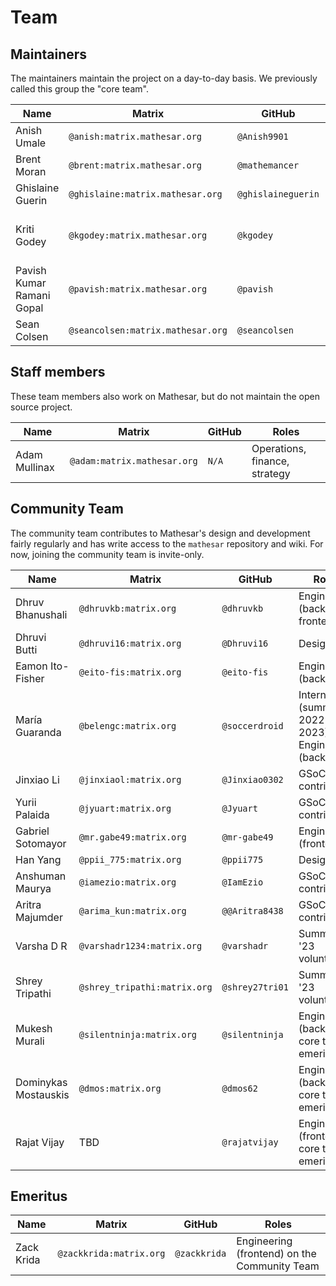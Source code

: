 # Team

## Maintainers

The maintainers maintain the project on a day-to-day basis. We previously called this group the "core team".

| **Name** | **Matrix** | **GitHub** | **Roles** |
|-|-|-|-|
| Anish Umale | `@anish:matrix.mathesar.org` | `@Anish9901` | Engineering |
| Brent Moran | `@brent:matrix.mathesar.org` | `@mathemancer` | Engineering |
| Ghislaine Guerin | `@ghislaine:matrix.mathesar.org` | `@ghislaineguerin` | Product, Design |
| Kriti Godey | `@kgodey:matrix.mathesar.org` | `@kgodey` | Project lead, Product, Engineering |
| Pavish Kumar Ramani Gopal | `@pavish:matrix.mathesar.org` | `@pavish` | Engineering |
| Sean Colsen | `@seancolsen:matrix.mathesar.org` | `@seancolsen` | Engineering |

## Staff members
These team members also work on Mathesar, but do not maintain the open source project.

| **Name** | **Matrix** | **GitHub** | **Roles** |
|-|-|-|-|
| Adam Mullinax | `@adam:matrix.mathesar.org` | `N/A` | Operations, finance, strategy |

## Community Team

The community team contributes to Mathesar's design and development fairly regularly and has write access to the `mathesar` repository and wiki. For now, joining the community team is invite-only.

| **Name** | **Matrix** | **GitHub** | **Roles** |
|-|-|-|-|
| Dhruv Bhanushali | `@dhruvkb:matrix.org` | `@dhruvkb` | Engineering (backend, frontend) |
| Dhruvi Butti | `@dhruvi16:matrix.org` | `@Dhruvi16` | Design |
| Eamon Ito-Fisher | `@eito-fis:matrix.org` | `@eito-fis` | Engineering (backend) |
| María Guaranda | `@belengc:matrix.org` | `@soccerdroid` | Intern (summer 2022 & 2023), Engineering (backend) |
| Jinxiao Li | `@jinxiaol:matrix.org` | `@Jinxiao0302` | GSoC '22 contributor |
| Yurii Palaida | `@jyuart:matrix.org` | `@Jyuart` | GSoC '22 contributor |
| Gabriel Sotomayor | `@mr.gabe49:matrix.org` | `@mr-gabe49` | Engineering (frontend) |
| Han Yang | `@ppii_775:matrix.org` | `@ppii775` | Design |
| Anshuman Maurya | `@iamezio:matrix.org` | `@IamEzio` | GSoC '23 contributor |
| Aritra Majumder | `@arima_kun:matrix.org` | `@@Aritra8438` | GSoC '23 contributor |
| Varsha D R | `@varshadr1234:matrix.org` | `@varshadr` | Summer '23 volunteer |
| Shrey Tripathi | `@shrey_tripathi:matrix.org` | `@shrey27tri01` | Summer '23 volunteer |
| Mukesh Murali | `@silentninja:matrix.org` | `@silentninja` | Engineering (backend), core team emeritus |
| Dominykas Mostauskis | `@dmos:matrix.org` | `@dmos62` | Engineering (backend), core team emeritus |
| Rajat Vijay | TBD | `@rajatvijay` | Engineering (frontend), core team emeritus |

## Emeritus

| **Name** | **Matrix** | **GitHub** | **Roles** |
|-|-|-|-|
| Zack Krida | `@zackkrida:matrix.org` | `@zackkrida` | Engineering (frontend) on the Community Team |

